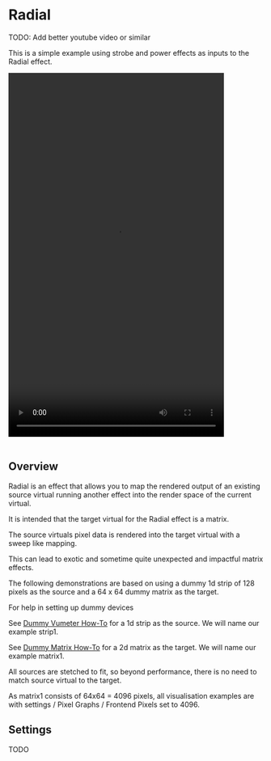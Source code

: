 # Radial

TODO: Add better youtube video or similar

This is a simple example using strobe and power effects as inputs to the Radial effect.

<video width="426" height="720" controls loop>
   <source src="../../_static/effects/matrix/radial/radial1.mp4" type="video/mp4">
   Your browser does not support the video tag.
</video>
<br><br>

## Overview

Radial is an effect that allows you to map the rendered output of an existing source virtual running another effect into the render space of the current virtual.

It is intended that the target virtual for the Radial effect is a matrix.

The source virtuals pixel data is rendered into the target virtual with a sweep like mapping.

This can lead to exotic and sometime quite unexpected and impactful matrix effects.

The following demonstrations are based on using a dummy 1d strip of 128 pixels as the source and a 64 x 64 dummy matrix as the target. 

For help in setting up dummy devices

See [Dummy Vumeter How-To](/howto/dummy_vumeter.md) for a 1d strip as the source. We will name our example strip1.

See [Dummy Matrix How-To](/howto/dummy_matrix.md) for a 2d matrix as the target. We will name our example matrix1.

All sources are stetched to fit, so beyond performance, there is no need to match source virtual to the target.

As matrix1 consists of 64x64 = 4096 pixels, all visualisation examples are with settings / Pixel Graphs / Frontend Pixels set to 4096.


## Settings

TODO
